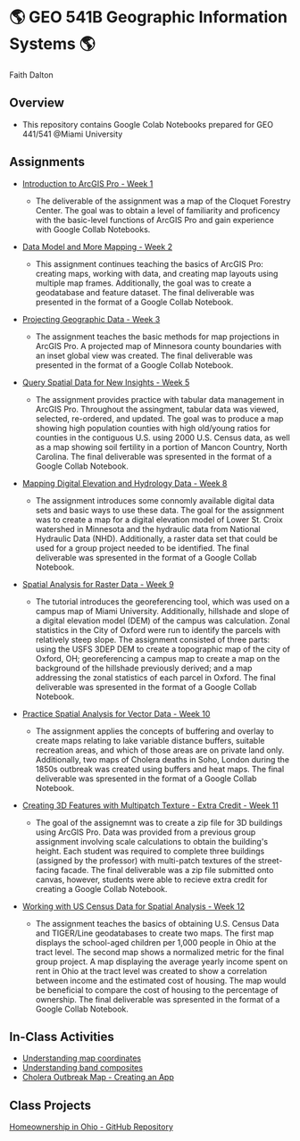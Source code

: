 # :earth_americas: GEO 541B Geographic Information Systems :earth_americas:

Faith Dalton

## Overview
- This repository contains Google Colab Notebooks prepared for GEO 441/541 @Miami University

## Assignments

- [Introduction to ArcGIS Pro - Week 1](https://github.com/F-Dalton34/gis-project-portfolio-geo541b/blob/main/General%20Mapping/introduction_to_arcgis_pro_gui.ipynb)
  - The deliverable of the assignment was a map of the Cloquet Forestry Center. The goal was to obtain a level of familiarity and proficency with the basic-level functions of ArcGIS Pro and gain experience with Google Collab Notebooks. 
  
- [Data Model and More Mapping - Week 2]([Weekly_Assignments/data_model_and_more_mapping.ipynb](https://github.com/F-Dalton34/gis-project-portfolio-geo541b/blob/main/General%20Mapping/data_model_and_more_mapping.ipynb))
  - This assignment continues teaching the basics of ArcGIS Pro: creating maps, working with data, and creating map layouts using multiple map frames. Additionally, the goal was to create a geodatabase and feature dataset. The final deliverable was presented in the format of a Google Collab Notebook. 

- [Projecting Geographic Data - Week 3](https://github.com/F-Dalton34/gis-project-portfolio-geo541b/blob/main/General%20Mapping/projecting_geographic_data.ipynb)
  - The assignment teaches the basic methods for map projections in ArcGIS Pro. A projected map of Minnesora county boundaries with an inset global view was created. The final deliverable was presented in the format of a Google Collab Notebook. 

- [Query Spatial Data for New Insights - Week 5](https://github.com/F-Dalton34/gis-project-portfolio-geo541b/blob/main/Spatial%20Analysis/query_spatial_data_for_new_insights.ipynb)
    - The assignment provides practice with tabular data management in ArcGIS Pro. Throughout the assingment, tabular data was viewed, selected, re-ordered, and updated. The goal was to produce a map showing high population counties with high old/young ratios for counties in the contiguous U.S. using 2000 U.S. Census data, as well as a map showing soil fertility in a portion of Mancon Country, North Carolina. The final deliverable was spresented in the format of a Google Collab Notebook. 

- [Mapping Digital Elevation and Hydrology Data - Week 8](https://github.com/F-Dalton34/gis-project-portfolio-geo541b/blob/main/Raster%20and%20Satellite%20Data/Mapping_digital_elevation_and_hydrology_data.ipynb)
    - The assignment introduces some connomly available digital data sets and basic ways to use these data. The goal for the assignment was to create a map for a digital elevation model of Lower St. Croix watershed in Minnesota and the hydraulic data from National Hydraulic Data (NHD). Additionally, a raster data set that could be used for a group project needed to be identified. The final deliverable was spresented in the format of a Google Collab Notebook. 

- [Spatial Analysis for Raster Data - Week 9](https://github.com/F-Dalton34/gis-project-portfolio-geo541b/blob/main/Spatial%20Analysis/Raster%20Data.ipynb)
    - The tutorial introduces the georeferencing tool, which was used on a campus map of Miami University. Additionally, hillshade and slope of a digital elevation model (DEM) of the campus was calculation. Zonal statistics in the City of Oxford were run to identify the parcels with relatively steep slope. The assignment consisted of three parts: using the USFS 3DEP DEM to create a topographic map of the city of Oxford, OH; georeferencing a campus map to create a map on the background of the hillshade previously derived; and a map addressing the zonal statistics of each parcel in Oxford. The final deliverable was spresented in the format of a Google Collab Notebook.

- [Practice Spatial Analysis for Vector Data - Week 10](https://github.com/F-Dalton34/gis-project-portfolio-geo541b/blob/main/Spatial%20Analysis/Spatial%20Analysis%20for%20Vector%20Data.ipynb)
    - The assignment applies the concepts of buffering and overlay to create maps relating to lake variable distance buffers, suitable recreation areas, and which of those areas are on private land only. Additionally, two maps of Cholera deaths in Soho, London during the 1850s outbreak was created using buffers and heat maps. The final deliverable was spresented in the format of a Google Collab Notebook.

- [Creating 3D Features with Multipatch Texture - Extra Credit - Week 11](https://github.com/F-Dalton34/gis-project-portfolio-geo541b/blob/main/The%20World%20in%203D/Week_11.ipynb)
    - The goal of the assignemnt was to create a zip file for 3D buildings using ArcGIS Pro. Data was provided from a previous group assignment involving scale calculations to obtain the building's height. Each student was required to complete three buildings (assigned by the professor) with multi-patch textures of the street-facing facade. The final deliverable was a zip file submitted onto canvas, however, students were able to recieve extra credit for creating a Google Collab Notebook. 

- [Working with US Census Data for Spatial Analysis - Week 12](https://github.com/F-Dalton34/gis-project-portfolio-geo541b/blob/main/Spatial%20Analysis/Week_12.ipynb)
     - The assignment teaches the basics of obtaining U.S. Census Data and TIGER/Line geodatabases to create two maps. The first map displays the school-aged children per 1,000 people in Ohio at the tract level. The second map shows a normalized metric for the final group project. A map displaying the average yearly income spent on rent in Ohio at the tract level was created to show a correlation between income and the estimated cost of housing. The map would be beneficial to compare the cost of housing to the percentage of ownership. The final deliverable was spresented in the format of a Google Collab Notebook.

## In-Class Activities

- [Understanding map coordinates](ICA/Understanding_Coordinates.ipynb)
- [Understanding band composites](ICA/understand_band_composite.ipynb)
- [Cholera Outbreak Map - Creating an App](https://miamioh.maps.arcgis.com/apps/instant/sidebar/index.html?appid=7caf033f4a3243f697c2088d6f600065)

## Class Projects
[Homeownership in Ohio - GitHub Repository](https://github.com/F-Dalton34/Ohio_Home_Ownership) 
